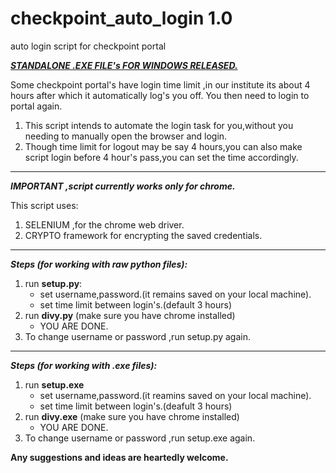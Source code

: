 # checkpoint_auto_login 1.0
auto login script for checkpoint portal

**[***STANDALONE .EXE FILE's FOR WINDOWS RELEASED.***](https://raw.githubusercontent.com/divyanshudaiya/checkpoint_auto_login/master/autoLogin_win64inst.exe)**

Some checkpoint portal's have login time limit ,in our institute its about 4 hours after which it automatically log's you off.
You then need to login to portal again.

 1. This script intends to automate the login task for you,without you
    needing to manually open the browser and login.
 2. Though time limit for logout may be say 4 hours,you can also make
    script login before 4 hour's pass,you can set the time accordingly.

----------


***IMPORTANT ,script currently works only for chrome.*** 

This script uses:

 1. SELENIUM ,for the chrome web driver.
 2. CRYPTO framework for encrypting the saved credentials.


----------


***Steps (for working with raw python files):***
1. run **setup.py**:
   - set username,password.(it remains saved on your local machine).
   - set time limit between login's.(default 3 hours)
2. run **divy.py** (make sure you have chrome installed)
   - YOU ARE DONE.
3. To change username or password ,run setup.py again.


----------


***Steps (for working with .exe files):***
1. run **setup.exe**
   - set username,password.(it reamins saved on your local machine).
   - set time limit between login's.(deafult 3 hours)
2. run **divy.exe** (make sure you have chrome installed)
   - YOU ARE DONE.
3. To change username or password ,run setup.exe again.


**Any suggestions and ideas are heartedly welcome.**

